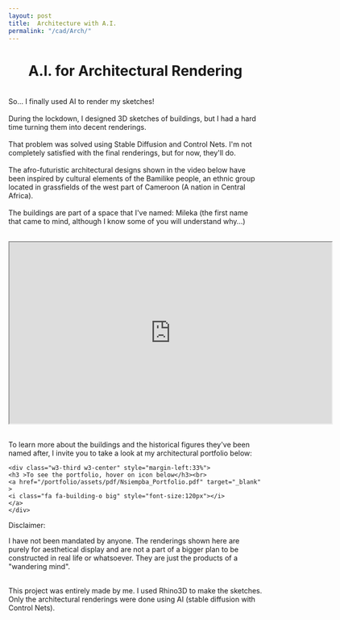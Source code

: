```yaml
---
layout: post
title:  Architecture with A.I.
permalink: "/cad/Arch/"
---
```


<div class="w3-row">
    <h1 style="text-align:center">A.I. for Architectural Rendering</h1>

<p class = "justify">
<br>
So... I finally used AI to render my sketches!
<br>
<br>
During the lockdown, I designed 3D sketches of buildings, but I had a hard time turning them into decent renderings.
<br>
<br>
That problem was solved using Stable Diffusion and Control Nets. I'm not completely satisfied with the final renderings, but for now, they'll do.
<br>
<br>
The afro-futuristic architectural designs shown in the video below have been inspired by cultural elements of the Bamilike people, an ethnic group located in grassfields of the west part of Cameroon (A nation in Central Africa). 
<br>
<br>
The buildings are part of a space that I've named: Mileka (the first name that came to mind, although I know some of you will understand why...)
</p>

<br>
<div class="w3-main w3-center" >
<iframe width="640" height="360"
src="https://www.youtube.com/embed/_hgy1RzowPI">
</iframe>
</div>
<br>

<p class = "justify">
To learn more about the buildings and the historical figures they've been named after, I invite you to take a look at my architectural portfolio below: 
</p>


    <div class="w3-third w3-center" style="margin-left:33%">
    <h3 >To see the portfolio, hover on icon below</h3><br>
    <a href="/portfolio/assets/pdf/Nsiempba_Portfolio.pdf" target="_blank" >
    <i class="fa fa-building-o big" style="font-size:120px"></i>
    </a>
    </div>


<p class = "justify">
Disclaimer:
<br>

I have not been mandated by anyone. The renderings shown here are purely for aesthetical display and are not a part of a bigger plan to be constructed in real life or whatsoever. They are just the products of a "wandering mind".

<br>
This project was entirely made by me. I used Rhino3D to make the sketches. Only the architectural renderings were done using AI (stable diffusion with Control Nets).


</p>


</div>




